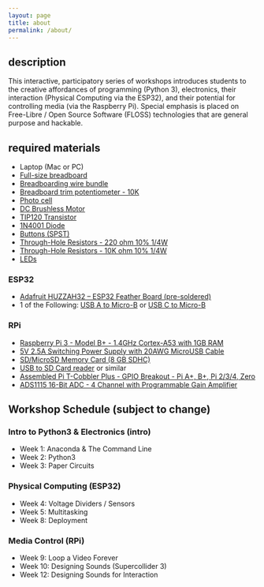 ```yaml
---
layout: page
title: about
permalink: /about/
---
```


## description

This interactive, participatory series of workshops introduces students to the creative affordances of programming (Python 3), electronics, their interaction (Physical Computing via the ESP32), and their potential for controlling media (via the Raspberry Pi). Special emphasis is placed on Free-Libre / Open Source Software (FLOSS) technologies that are general purpose and hackable.

## required materials

* Laptop (Mac or PC)
* [Full-size breadboard](https://www.amazon.com/Breadboards-Raspberry-Preformed-Solderless-prototyping/dp/B07TVC1T1S)
* [Breadboarding wire bundle](https://www.amazon.com/Solderless-Flexible-Breadboard-Jumper-100pcs/dp/B005TZJ0AM)
* [Breadboard trim potentiometer - 10K](https://www.digikey.com/products/en?mpart=356&v=1528)
* [Photo cell](https://www.digikey.com/products/en?mpart=161&v=1528)
* [DC Brushless Motor](https://www.digikey.com/products/en?mpart=711&v=1528)
* [TIP120 Transistor](https://www.digikey.com/product-detail/en/on-semiconductor/TIP120TU/TIP120TUFS-ND/1052473)
* [1N4001 Diode](https://www.digikey.com/product-detail/en/comchip-technology/1N4001-G/641-1310-3-ND/1979654)
* [Buttons (SPST)](https://www.amazon.com/6x6x6mm-Momentary-Push-Button-Switch/dp/B01GN79QF8)
* [Through-Hole Resistors - 220 ohm 10% 1/4W](https://www.digikey.com/product-detail/en/yageo/CFR-25JB-52-220R/220QBK-ND/1295)
* [Through-Hole Resistors - 10K ohm 10% 1/4W](https://www.digikey.com/product-detail/en/stackpole-electronics-inc/CF14JT10K0/CF14JT10K0CT-ND/1830374)
* [LEDs](https://www.amazon.com/Projects-B-0001-B07-Red-LED-Pack/dp/B00B793SIE)


### ESP32

* [Adafruit HUZZAH32 – ESP32 Feather Board (pre-soldered)](https://www.digikey.com/products/en?mpart=3591&v=1528)
* 1 of the Following: [USB A to Micro-B](https://www.amazon.com/dp/B0711PVX6Z) or [USB C to Micro-B](https://www.amazon.com/dp/B00UUBRX0Y?psc=1)


### RPi

* [Raspberry Pi 3 - Model B+ - 1.4GHz Cortex-A53 with 1GB RAM](https://www.adafruit.com/product/3775)
* [5V 2.5A Switching Power Supply with 20AWG MicroUSB Cable](https://www.adafruit.com/product/1995)
* [SD/MicroSD Memory Card (8 GB SDHC)](https://www.adafruit.com/product/1294)
* [USB to SD Card reader](https://www.adafruit.com/product/1294) or similar
* [Assembled Pi T-Cobbler Plus - GPIO Breakout - Pi A+, B+, Pi 2/3/4, Zero](https://www.adafruit.com/product/2028)
* [ADS1115 16-Bit ADC - 4 Channel with Programmable Gain Amplifier](https://www.adafruit.com/product/1085)


## Workshop Schedule (subject to change)

### Intro to Python3 & Electronics (intro)
* Week 1: Anaconda & The Command Line
* Week 2: Python3
* Week 3: Paper Circuits

### Physical Computing (ESP32)
* Week 4: Voltage Dividers / Sensors
* Week 5: Multitasking
* Week 8: Deployment

### Media Control (RPi)
* Week 9: Loop a Video Forever
* Week 10: Designing Sounds (Supercollider 3)
* Week 12: Designing Sounds for Interaction
